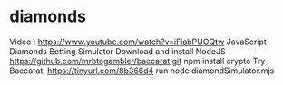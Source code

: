 # diamonds
Video : https://www.youtube.com/watch?v=iFiabPUOQtw
JavaScript Diamonds Betting Simulator
Download and install NodeJS
https://github.com/mrbtcgambler/baccarat.git
npm install crypto
Try Baccarat: https://tinyurl.com/8b366d4
run node diamondSimulator.mjs

